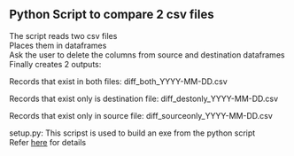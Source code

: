## Python Script to compare 2 csv files

The script reads two csv files  
Places them in dataframes  
Ask the user to delete the columns from source and destination dataframes  
Finally creates 2 outputs:   
<p>
Records that exist in both files:  diff_both_YYYY-MM-DD.csv 

Records that exist only is destination file: diff_destonly_YYYY-MM-DD.csv

Records that exist only in source file: diff_sourceonly_YYYY-MM-DD.csv
 
</p>
 
 setup.py: This scripst is used to build an exe from the python script  
 Refer [here](https://github.com/gmaroli/pythonexe) for details
